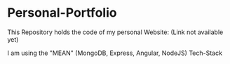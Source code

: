 # Personal-Portfolio
This Repository holds the code of my personal Website: (Link not available yet)

I am using the "MEAN" (MongoDB, Express, Angular, NodeJS) Tech-Stack

